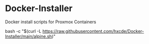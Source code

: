 # Docker-Installer
Docker install scripts for Proxmox Containers

bash -c "$(curl -L https://raw.githubusercontent.com/hxcde/Docker-Installer/main/alpine.sh)"
